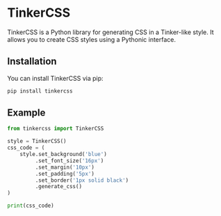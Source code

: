 # TinkerCSS

TinkerCSS is a Python library for generating CSS in a Tinker-like style. It allows you to create CSS styles using a Pythonic interface.

## Installation

You can install TinkerCSS via pip:

```bash
pip install tinkercss
```

## Example

```python
from tinkercss import TinkerCSS

style = TinkerCSS()
css_code = (
    style.set_background('blue')
         .set_font_size('16px')
         .set_margin('10px')
         .set_padding('5px')
         .set_border('1px solid black')
         .generate_css()
)

print(css_code)
```
